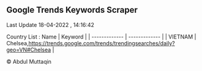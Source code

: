 

## Google Trends Keywords Scraper 
 
Last Update 18-04-2022 , 14:16:42

Country List :
 Name  | Keyword |
| ------------- | ------------- |
| VIETNAM | Chelsea,https://trends.google.com/trends/trendingsearches/daily?geo=VN#Chelsea |



© Abdul Muttaqin 

